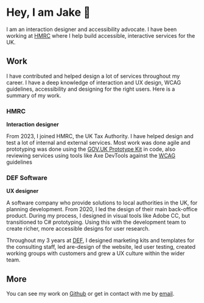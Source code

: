 # Hey, I am Jake 🐉

I am an interaction designer and accessibility advocate.
I have been working at [HMRC]("https://www.gov.uk/government/organisations/hm-revenue-customs")
where I help build accessible, interactive services for the UK.

## Work

I have contributed and helped design a lot of services throughout my
career. I have a deep knowledge of interaction and UX design, WCAG
guidelines, accessibility and designing for the right users. Here is a
summary of my work.

### HMRC

**Interaction designer**

From 2023, I joined HMRC, the UK Tax Authority. I have helped design
and test a lot of internal and external services. Most work was done
agile and prototyping was done using the [GOV.UK Prototype Kit]("https://prototype-kit.service.gov.uk/docs/")
in code, also reviewing services using tools like Axe DevTools against the
[WCAG]("https://www.w3.org/TR/WCAG22/") guidelines

### DEF Software

**UX designer**

A software company who provide solutions to local authorities in the
UK, for planning development. From 2020, I led the design of their
main back-office product. During my process, I designed in visual
tools like Adobe CC, but transitioned to C# prototyping. Using this
with the development team to create richer, more accessible designs
for user research.

Throughout my 3 years at [DEF]("https://www.def.co.uk/"), I
designed marketing kits and templates for the consulting staff, led
are-design of the website, led user testing, created working groups
with customers and grew a UX culture within the wider team.

## More

You can see my work on [Github]("https://github.com/ordyboii") or get
in contact with me by [email]("mailto:jake.ord345@gmail.com").


